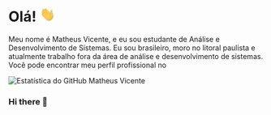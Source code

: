 
# Olá! <img src="https://github.com/MattheusVicente/MattheusVicente/blob/main/wave.gif" width="30px">

Meu nome é Matheus Vicente, e eu sou estudante de Análise e Desenvolvimento de Sistemas. Eu sou brasileiro, moro no litoral paulista e atualmente trabalho fora da área de análise e desenvolvimento de sistemas. Você pode encontrar meu perfil profissional no 

![Estatística do GitHub Matheus Vicente](https://github-readme-stats.vercel.app/api?username=mattheusvicente&show_icons=true&theme=chartreuse-dark&locale=pt-br)



### Hi there 👋

<!--
**MattheusVicente/MattheusVicente** is a ✨ _special_ ✨ repository because its `README.md` (this file) appears on your GitHub profile.

Here are some ideas to get you started:

- 🔭 I’m currently working on ...
- 🌱 I’m currently learning ...
- 👯 I’m looking to collaborate on ...
- 🤔 I’m looking for help with ...
- 💬 Ask me about ...
- 📫 How to reach me: ...
- 😄 Pronouns: ...
- ⚡ Fun fact: ...
-->
